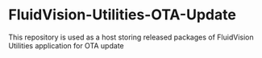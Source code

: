 # FluidVision-Utilities-OTA-Update
This repository is used as a host storing released packages of FluidVision Utilities application for OTA update
